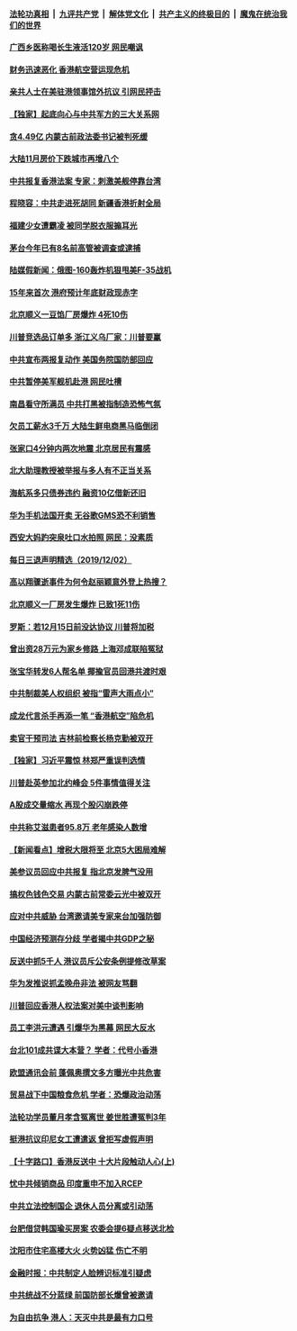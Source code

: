 ####  [法轮功真相](../../../../basic/blob/master/README.md?t=12032126) &nbsp;|&nbsp; [九评共产党](../../../../9ping.md/blob/master/README.md?t=12032126) &nbsp;|&nbsp; [解体党文化](../../../../jtdwh.md/blob/master/README.md?t=12032126)  &nbsp;|&nbsp; [共产主义的终极目的](../../../../gczydzjmd.md/blob/master/README.md?t=12032126) &nbsp;|&nbsp; [魔鬼在统治我们的世界](../../../../mgztzwmdsj.md/blob/master/README.md?t=12032126) 


#### [广西乡医称喝长生液活120岁 网民嘲讽](../pages/nsc413/n11697447.md?t=12032126) 

#### [财务迅速恶化 香港航空营运现危机](../pages/nsc413/n11696960.md?t=12032126) 

#### [亲共人士在美驻港领事馆外抗议 引网民抨击](../pages/nsc413/n11697369.md?t=12032126) 

#### [【独家】起底向心与中共军方的三大关系网](../pages/nsc413/n11695734.md?t=12032126) 

#### [贪4.49亿 内蒙古前政法委书记被判死缓](../pages/nsc413/n11697331.md?t=12032126) 

#### [大陆11月房价下跌城市再增八个](../pages/nsc413/n11697024.md?t=12032126) 

#### [中共报复香港法案 专家：刺激美舰停靠台湾](../pages/nsc413/n11697277.md?t=12032126) 

#### [程晓容：中共走进死胡同 新疆香港折射全局](../pages/nsc413/n11697043.md?t=12032126) 

#### [福建少女遭霸凌 被同学脱衣服搧耳光](../pages/nsc413/n11697266.md?t=12032126) 

#### [茅台今年已有8名前高管被调查或逮捕](../pages/nsc413/n11697092.md?t=12032126) 

#### [陆媒假新闻：俄图-160轰炸机狠甩美F-35战机](../pages/nsc413/n11697165.md?t=12032126) 

#### [15年来首次 港府预计年底财政现赤字](../pages/nsc413/n11696703.md?t=12032126) 

#### [北京顺义一豆馅厂房爆炸 4死10伤](../pages/nsc413/n11697025.md?t=12032126) 

#### [川普竞选品订单多 浙江义乌厂家：川普要赢](../pages/nsc413/n11696648.md?t=12032126) 

#### [中共宣布两报复动作 美国务院国防部回应](../pages/nsc413/n11696617.md?t=12032126) 

#### [中共暂停美军舰机赴港 网民吐槽](../pages/nsc413/n11696907.md?t=12032126) 

#### [南昌看守所满员 中共打黑被指制造恐怖气氛](../pages/nsc413/n11696821.md?t=12032126) 

#### [欠员工薪水3千万 大陆生鲜电商黑马临倒闭](../pages/nsc413/n11696103.md?t=12032126) 

#### [张家口4分钟内两次地震 北京居民有震感](../pages/nsc413/n11696856.md?t=12032126) 

#### [北大助理教授被举报与多人有不正当关系](../pages/nsc413/n11696641.md?t=12032126) 

#### [海航系多只债券违约 融资10亿借新还旧](../pages/nsc413/n11696474.md?t=12032126) 

#### [华为手机法国开卖 无谷歌GMS恐不利销售](../pages/nsc413/n11696630.md?t=12032126) 

#### [西安大妈趵突泉吐口水拍照 网民：没素质](../pages/nsc413/n11696595.md?t=12032126) 

#### [每日三退声明精选（2019/12/02）](../pages/nsc413/n11696580.md?t=12032126) 

#### [高以翔骤逝事件为何令赵丽颖意外登上热搜？](../pages/nsc413/n11696287.md?t=12032126) 

#### [北京顺义一厂房发生爆炸 已致1死11伤](../pages/nsc413/n11696472.md?t=12032126) 

#### [罗斯：若12月15日前没达协议 川普将加税](../pages/nsc413/n11696193.md?t=12032126) 

#### [曾出资28万元为家乡修路 上海邓成联陷冤狱](../pages/nsc413/n11689562.md?t=12032126) 

#### [张宝华转发6人帮名单 揶揄官员回港共渡时艰](../pages/nsc413/n11696024.md?t=12032126) 

#### [中共制裁美人权组织 被指“雷声大雨点小”](../pages/nsc413/n11696142.md?t=12032126) 

#### [成龙代言杀手再添一笔 “香港航空”陷危机](../pages/nsc413/n11693812.md?t=12032126) 

#### [卖官干预司法 吉林前检察长杨克勤被双开](../pages/nsc413/n11696328.md?t=12032126) 

#### [【独家】习近平震惊 林郑严重误判选情](../pages/nsc413/n11696306.md?t=12032126) 

#### [川普赴英参加北约峰会 5件事情值得关注](../pages/nsc413/n11696323.md?t=12032126) 

#### [A股成交量缩水 再现个股闪崩跌停](../pages/nsc413/n11696230.md?t=12032126) 

#### [中共称艾滋患者95.8万 老年感染人数增](../pages/nsc413/n11696217.md?t=12032126) 

#### [【新闻看点】增税大限将至 北京5大困局难解](../pages/nsc413/n11695647.md?t=12032126) 

#### [美参议员回应中共报复 指北京发脾气没用](../pages/nsc413/n11696073.md?t=12032126) 

#### [搞权色钱色交易 内蒙古前常委云光中被双开](../pages/nsc413/n11696042.md?t=12032126) 

#### [应对中共威胁 台湾邀请美专家来台加强防御](../pages/nsc413/n11696033.md?t=12032126) 

#### [中国经济预测存分歧 学者揭中共GDP之秘](../pages/nsc413/n11695934.md?t=12032126) 

#### [反送中抓5千人 港议员斥公安条例提修改草案](../pages/nsc413/n11695957.md?t=12032126) 

#### [华为发推说抓孟晚舟非法 被网友骂翻](../pages/nsc413/n11696012.md?t=12032126) 

#### [川普回应香港人权法案对美中谈判影响](../pages/nsc413/n11696003.md?t=12032126) 

#### [员工李洪元遭遇 引爆华为黑幕 网民大反水](../pages/nsc413/n11695929.md?t=12032126) 

#### [台北101成共谍大本营？ 学者：代号小香港](../pages/nsc413/n11694142.md?t=12032126) 

#### [欧盟通讯会前 蓬佩奥撰文多方曝光中共危害](../pages/nsc413/n11695947.md?t=12032126) 

#### [贸易战下中国粮食危机 学者：恐爆政治动荡](../pages/nsc413/n11695863.md?t=12032126) 

#### [法轮功学员董月孝含冤离世 姜世胜遭冤判3年](../pages/nsc413/n11695376.md?t=12032126) 

#### [挺港抗议印尼女工遭遣返 曾拒写虚假声明](../pages/nsc413/n11695835.md?t=12032126) 

#### [【十字路口】香港反送中 十大片段触动人心(上)](../pages/nsc413/n11693956.md?t=12032126) 

#### [忧中共倾销商品 印度重申不加入RCEP](../pages/nsc413/n11695702.md?t=12032126) 

#### [中共立法控制国企 退休人员分离或引动荡](../pages/nsc413/n11693957.md?t=12032126) 

#### [台肥借贷韩国瑜买房案 农委会提6疑点移送北检](../pages/nsc413/n11695361.md?t=12032126) 

#### [沈阳市住宅高楼大火 火势凶猛 伤亡不明](../pages/nsc413/n11695755.md?t=12032126) 

#### [金融时报：中共制定人脸辨识标准引疑虑](../pages/nsc413/n11695351.md?t=12032126) 

#### [中共统战不分蓝绿 前国防部长爆曾被邀请](../pages/nsc413/n11695338.md?t=12032126) 

#### [为自由抗争 港人：天灭中共是最有力口号](../pages/nsc413/n11695163.md?t=12032126) 


